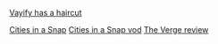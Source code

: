 ---
---

<a href="https://clips.twitch.tv/EnergeticMotionlessBulgogiHoneyBadger" class="embed">Vayify has a haircut</a>

<a href="https://www.twitch.tv/citiesinasnap" class="embed">Cities in a Snap</a>
<a href="https://www.twitch.tv/videos/602427409" class="embed">Cities in a Snap vod</a>
<a href="https://www.youtube.com/watch?v=9Ukgsp7hOv8&t=321s" class="embed">The Verge review</a>
